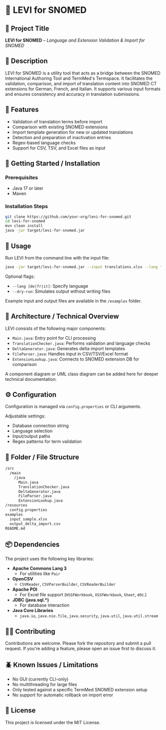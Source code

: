 # 🧾 LEVI for SNOMED

## 📌 Project Title

**LEVI for SNOMED** – *Language and Extension Validation & Import for SNOMED*

## 📝 Description

LEVI for SNOMED is a utility tool that acts as a bridge between the SNOMED International Authoring Tool and TermMed's Termspace. It facilitates the validation, comparison, and import of translation content into SNOMED CT extensions for German, French, and Italian. It supports various input formats and ensures consistency and accuracy in translation submissions.

## 🚀 Features

- Validation of translation terms before import
- Comparison with existing SNOMED extensions
- Import template generation for new or updated translations
- Detection and preparation of inactivation entries
- Regex-based language checks
- Support for CSV, TSV, and Excel files as input

## 🏁 Getting Started / Installation

### Prerequisites

- Java 17 or later
- Maven

### Installation Steps

```bash
git clone https://github.com/your-org/levi-for-snomed.git
cd levi-for-snomed
mvn clean install
java -jar target/levi-for-snomed.jar
```

## 🧪 Usage

Run LEVI from the command line with the input file:

```bash
java -jar target/levi-for-snomed.jar --input translations.xlsx --lang fr
```

Optional flags:

- `--lang [de|fr|it]`: Specify language
- `--dry-run`: Simulates output without writing files

Example input and output files are available in the `/examples` folder.

## 🧩 Architecture / Technical Overview

LEVI consists of the following major components:

- `Main.java`: Entry point for CLI processing
- `TranslationChecker.java`: Performs validation and language checks
- `DeltaGenerator.java`: Generates delta import templates
- `FileParser.java`: Handles input in CSV/TSV/Excel format
- `ExtensionLookup.java`: Connects to SNOMED extension DB for comparison

A component diagram or UML class diagram can be added here for deeper technical documentation.

## ⚙️ Configuration

Configuration is managed via `config.properties` or CLI arguments.

Adjustable settings:

- Database connection string
- Language selection
- Input/output paths
- Regex patterns for term validation

## 📂 Folder / File Structure

```bash
/src
  /main
    /java
      Main.java
      TranslationChecker.java
      DeltaGenerator.java
      FileParser.java
      ExtensionLookup.java
/resources
  config.properties
examples
  input_sample.xlsx
  output_delta_import.csv
README.md
```

## 📦 Dependencies

The project uses the following key libraries:

- **Apache Commons Lang 3**
  - For utilities like `Pair`
- **OpenCSV**
  - `CSVReader`, `CSVParserBuilder`, `CSVReaderBuilder`
- **Apache POI**
  - For Excel file support (`HSSFWorkbook`, `XSSFWorkbook`, `Sheet`, etc.)
- **JDBC (java.sql.\*)**
  - For database interaction
- **Java Core Libraries**
  - `java.io`, `java.nio.file`, `java.security`, `java.util`, `java.util.stream`

## 🧑‍💻 Contributing

Contributions are welcome. Please fork the repository and submit a pull request. If you're adding a feature, please open an issue first to discuss it.

## 🪲 Known Issues / Limitations

- No GUI (currently CLI-only)
- No multithreading for large files
- Only tested against a specific TermMed SNOMED extension setup
- No support for automatic rollback on import error

## 📄 License

This project is licensed under the MIT License.
